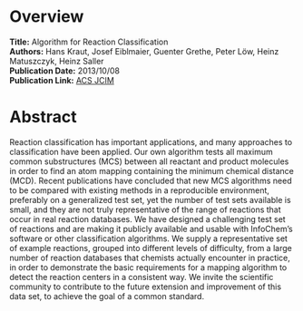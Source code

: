 # Overview
**Title:** Algorithm for Reaction Classification<br>
**Authors:** Hans Kraut, Josef Eiblmaier, Guenter Grethe, Peter Löw, Heinz Matuszczyk, Heinz Saller<br>
**Publication Date:** 2013/10/08<br>
**Publication Link:** [ACS JCIM](https://pubs.acs.org/doi/abs/10.1021/ci400442f)


# Abstract
Reaction classification has important applications, and many approaches to classification have been applied. Our own
algorithm tests all maximum common substructures (MCS) between all reactant and product molecules in order to find an
atom mapping containing the minimum chemical distance (MCD). Recent publications have concluded that new MCS algorithms
need to be compared with existing methods in a reproducible environment, preferably on a generalized test set, yet the
number of test sets available is small, and they are not truly representative of the range of reactions that occur in
real reaction databases. We have designed a challenging test set of reactions and are making it publicly available and
usable with InfoChem’s software or other classification algorithms. We supply a representative set of example reactions,
grouped into different levels of difficulty, from a large number of reaction databases that chemists actually encounter
in practice, in order to demonstrate the basic requirements for a mapping algorithm to detect the reaction centers in a
consistent way. We invite the scientific community to contribute to the future extension and improvement of this data
set, to achieve the goal of a common standard.
